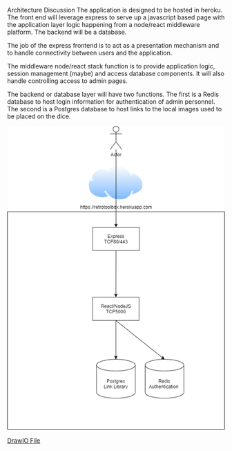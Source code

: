 Architecture Discussion
The application is designed to be hosted in heroku. The front end will leverage express to serve up a javascript based page with the application layer logic happening from a node/react middleware platform. The backend will be a database.

The job of the express frontend is to act as a presentation mechanism and to handle connectivity between users and the application.

The middleware node/react stack function is to provide application logic, session management (maybe) and access database components. It will also handle controlling access to admin pages.

The backend or database layer will have two functions. The first is a Redis database to host login information for authentication of admin personnel. The second is a Postgres database to host links to the local images used to be placed on the dice.

![](retrotoolbox_architecture.png)

[DrawIO File](resources/retrotoolbox_architecture.drawio)
